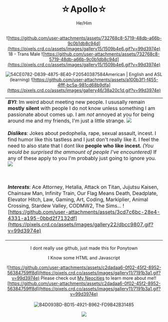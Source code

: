 <div align="center">
<h1> ☆Apollo☆ </h1>
  He/Him
<br/><br/>
  
  ![https://github.com/user-attachments/assets/732768c8-5719-48db-a66b-9c0b1db8c94d](https://pixels.crd.co/assets/images/gallery15/1509b4e6.gif?v=99d3974e)  18 - Trans Male  ![https://github.com/user-attachments/assets/732768c8-5719-48db-a66b-9c0b1db8c94d](https://pixels.crd.co/assets/images/gallery15/1509b4e6.gif?v=99d3974e)
  
  ![54CE0782-D839-4875-8E40-F20540387584](https://github.com/user-attachments/assets/99e2597c-2a1c-4bb2-a063-5bd8908297b1)American | English and ASL (learning) ![https://github.com/user-attachments/assets/a100b3f1-f455-4fff-bc5a-981cd68b9dfa](https://pixels.crd.co/assets/images/gallery46/38a20c1d.gif?v=99d3974e)



<table><tr><td> <b><i>BYI</i></b>: Im weird about meeting new people. I ususally remain <b>mostly silent</b> with people I do not know unless something I am passionate about comes up. I am <i>not</i> annoyed at you for being around me and my friends, I'm just a little strange. <img src="https://pixels.crd.co/assets/images/gallery12/eaa07048.gif?v=99d3974e"</img>
  <br/><br/>
<b><i>Dislikes</i></b>: Jokes about pedophelia, rape, sexual assault, incest. I find humor like this tastless and I just don't really like it. I feel the need to also state that I dont like <b>people who like incest.</b> <i>(You would be surprised the ammount of people I've encountered)</i> If any of these apply to you I'm probably just going to ignore you.<img src="https://pixels.crd.co/assets/images/gallery28/09a8d430.gif?v=99d3974e"</img>

<br/><br/>
<b><i>Interests</i></b>: Ace Attorney, Hetalia, Attack on Titan, Jujutsu Kaisen, Chainsaw Man, Infinity Train, Our Flag Means Death, Deadplate, Elevator Hitch, Law, Gaming, Art, Coding, Markiplier, Animal Crossing, Stardew Valley, CODMW2, The Sims... 
![https://github.com/user-attachments/assets/3cd7c6bc-28e4-4331-a195-0bbd2f7132df](https://pixels.crd.co/assets/images/gallery22/dbcc9807.gif?v=99d3974e)

</td></tr></table>

  I dont really use github, just made this for Ponytown
  
 I Know some HTML and Javascript 
  
![https://github.com/user-attachments/assets/c2dadaa6-0f02-45f2-8952-56384759ff8d](https://pixels.crd.co/assets/images/gallery11/7191b3a1.gif?v=99d3974e) Please check out <a href="https://ace-attorney.neocities.org/">My Neocities</a> to learn more about me!![https://github.com/user-attachments/assets/c2dadaa6-0f02-45f2-8952-56384759ff8d](https://pixels.crd.co/assets/images/gallery11/7191b3a1.gif?v=99d3974e)
<br/><br/>
![B4D093BD-BD15-4921-B962-FD9B42B31485](https://github.com/user-attachments/assets/a35c6c9e-fa50-4bf6-9356-a635f2f84b07) 

[<img src="https://github.com/user-attachments/assets/36909c4a-042e-4b68-93ba-ef7b3419e708">](https://github.com/PrussiaHetalia)

